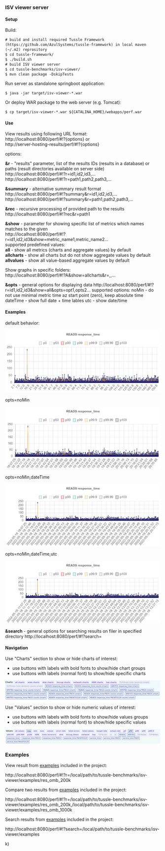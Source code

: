 ### ISV viewer server
#### Setup
Build:
```
# build and install required Tussle Framework (https://github.com/AzulSystems/tussle-framework) in local maven (~/.m2) reprository
$ cd tussle-framework/
$ ./build.sh
# build ISV viewer server
$ cd tussle-benchmarks/isv-viewer/
$ mvn clean package -DskipTests
```
Run server as standalone springboot application:
```
$ java -jar target/isv-viewer-*.war
```
Or deploy WAR package to the web server (e.g. Tomcat):
```
$ cp target/isv-viewer-*.war ${CATALINA_HOME}/webapps/perf.war
```
#### Use
View results using following URL format: <br/>
http://localhost:8080/perf/#!?{options} or <br/>
http://server-hosting-results/perf/#!?{options} <br/>

options:

**&r** - "results" parameter, list of the results IDs (results in a database) or paths (result directories available on server side) <br/>
http://localhost:8080/perf/#!?r=id1,id2,id3,... <br/>
http://localhost:8080/perf/#!?r=path1,path2,path3,... <br/>

**&summary** - alternative summary result format <br/>
http://localhost:8080/perf/#!?summary&r=id1,id2,id3,... <br/>
http://localhost:8080/perf/#!?summary&r=path1,path2,path3,... <br/>

**&rec** - recursive processing of provided path to the results <br/>
http://localhost:8080/perf/#!?rec&r=path1 <br/>

**&show** - parameter for showing specific list of metrics which names matches to the given <br/>
http://localhost:8080/perf/#!?r=id1,id2,id3&show=metric_name1,metric_name2... <br/>
supported predefined values: <br/>
   **all** - show all metrics (charts and aggregate values) by default <br/>
   **allcharts** - show all charts but do not show aggregate values by default <br/>
   **allvalues** - show all value-based aggregate values by default <br/>

Show graphs in specific folders: <br/>
http://localhost:8080/perf/#!?A&show=allcharts&r=<path1>,<path2>,... <br/>

**&opts** - general options for displaying data
http://localhost:8080/perf/#!?r=id1,id2,id3&show=all&opts=opt1,opts2...
supported options:
noMin - do not use minimal metric time az start point (zero), keep absolute time
dateTime - show full date + time lables
utc - show date/time

#### Examples
   
default behavior:
   
![chart_default](assets/chart_default.png)

opts=noMin
   
![chart_noMin](assets/chart_noMin.png)
   
opts=noMin,dateTime
   
![chart_noMin_dateTime](assets/chart_noMin,dateTime.png)
   
opts=noMin,dateTime,utc
   
![chart_noMin_dateTime_utc](assets/chart_noMin,dateTime,utc.png)

**&search** - general options for searching results on filer in specified directory
http://localhost:8080/perf/#!?search=<nfs path>

#### Navigation

Use "Charts" section to show or hide charts of interest:
- use buttons with labels with bold fonts  to show/hide chart groups
- use buttons with labels (normal font) to show/hide specific charts
   
![buttons1](assets/buttons1.png)

Use "Values" section to show or hide numeric values of interest:
- use buttons with labels with bold fonts  to show/hide values groups
- use buttons with labels (normal font) to show/hide specific values

![buttons2](assets/buttons2.png)

### Examples

View result from [examples](examples) included in the project:
   
http://localhost:8080/perf/#!?r=/local/path/to/tussle-benchmarks/isv-viewer/examples/res_omb_200k

Compare two results from [examples](examples) included in the project:
   
http://localhost:8080/perf/#!?r=/local/path/to/tussle-benchmarks/isv-viewer/examples/res_omb_200k,/local/path/to/tussle-benchmarks/isv-viewer/examples/res_omb_1000k

Search results from [examples](examples) included in the project:
  
http://localhost:8080/perf/#!?search=/local/path/to/tussle-benchmarks/isv-viewer/examples
  
  k)
